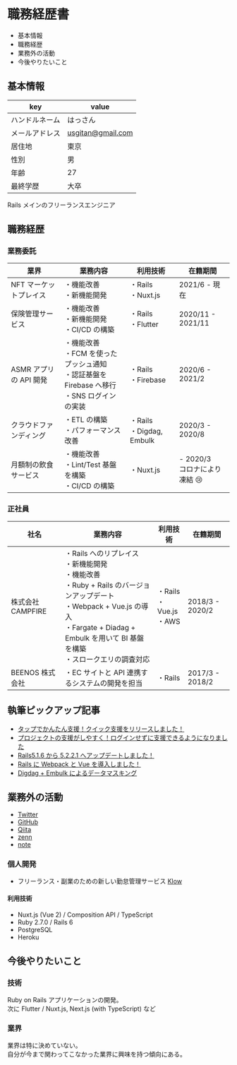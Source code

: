 # 職務経歴書

- 基本情報
- 職務経歴
- 業務外の活動
- 今後やりたいこと

## 基本情報

| key            | value             |
| -------------- | ----------------- |
| ハンドルネーム | はっさん          |
| メールアドレス | usgitan@gmail.com |
| 居住地         | 東京              |
| 性別           | 男                |
| 年齢           | 27                |
| 最終学歴       | 大卒              |

Rails メインのフリーランスエンジニア

## 職務経歴

### 業務委託

| 業界                   | 業務内容                                                                                         | 利用技術                    | 在籍期間                           |
| ---------------------- | ------------------------------------------------------------------------------------------------ | --------------------------- | ---------------------------------- |
| NFT マーケットプレイス | ・機能改善<br>・新機能開発                                                                       | ・Rails<br>・Nuxt.js        | 2021/6 - 現在                      |
| 保険管理サービス       | ・機能改善<br>・新機能開発<br>・CI/CD の構築                                                     | ・Rails<br>・Flutter        | 2020/11 - 2021/11                  |
| ASMR アプリの API 開発 | ・機能改善<br>・FCM を使ったプッシュ通知<br>・認証基盤を Firebase へ移行<br>・SNS ログインの実装 | ・Rails<br>・Firebase       | 2020/6 - 2021/2                    |
| クラウドファンディング | ・ETL の構築<br>・パフォーマンス改善                                                             | ・Rails<br>・Digdag, Embulk | 2020/3 - 2020/8                    |
| 月額制の飲食サービス   | ・機能改善<br>・Lint/Test 基盤を構築<br>・CI/CD の構築                                           | ・Nuxt.js                   | - 2020/3<br>コロナにより凍結 :cry: |

### 正社員

| 社名              | 業務内容                                                                                                                                                                                                       | 利用技術                     | 在籍期間        |
| ----------------- | -------------------------------------------------------------------------------------------------------------------------------------------------------------------------------------------------------------- | ---------------------------- | --------------- |
| 株式会社 CAMPFIRE | ・Rails へのリプレイス<br>・新機能開発<br>・機能改善<br>・Ruby + Rails のバージョンアップデート<br>・Webpack + Vue.js の導入<br>・Fargate + Diadag + Embulk を用いて BI 基盤を構築<br>・スロークエリの調査対応 | ・Rails<br>・Vue.js<br>・AWS | 2018/3 - 2020/2 |
| BEENOS 株式会社   | ・EC サイトと API 連携するシステムの開発を担当                                                                                                                                                                 | ・Rails                      | 2017/3 - 2018/2 |

## 執筆ピックアップ記事

- [タップでかんたん支援！クイック支援をリリースしました！](https://note.mu/campfire_dev/n/n72acb517aecc2)
- [プロジェクトの支援がしやすく！ログインせずに支援できるようになりました](https://note.mu/campfire_dev/n/nb5969d388fd3)
- [Rails5.1.6 から 5.2.2.1 へアップデートしました！](https://note.com/campfire_dev/n/nb5969d388fd3)
- [Rails に Webpack と Vue を導入しました！](https://note.mu/campfire_dev/n/n1686059962b5)
- [Digdag + Embulk によるデータマスキング](https://qiita.com/Hassan/items/065dd6bd3c123e1a6092)

## 業務外の活動

- [Twitter](https://twitter.com/hassasa3)
- [GitHub](https://github.com/yuta17)
- [Qiita](https://qiita.com/Hassan)
- [zenn](https://zenn.dev/hassan)
- [note](https://note.com/usabdelah)

### 個人開発

- フリーランス・副業のための新しい勤怠管理サービス [Klow](https://klow.app)

#### 利用技術

- Nuxt.js (Vue 2) / Composition API / TypeScript
- Ruby 2.7.0 / Rails 6
- PostgreSQL
- Heroku

## 今後やりたいこと

### 技術

Ruby on Rails アプリケーションの開発。  
次に Flutter / Nuxt.js, Next.js (with TypeScript) など

### 業界

業界は特に決めていない。  
自分が今まで関わってこなかった業界に興味を持つ傾向にある。
